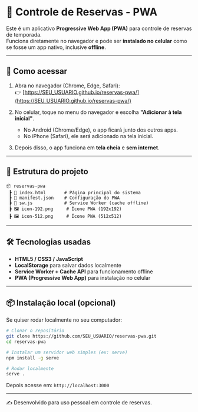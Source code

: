 # 📱 Controle de Reservas - PWA

Este é um aplicativo **Progressive Web App (PWA)** para controle de reservas de temporada.  
Funciona diretamente no navegador e pode ser **instalado no celular** como se fosse um app nativo, inclusive **offline**.

---

## 🚀 Como acessar

1. Abra no navegador (Chrome, Edge, Safari):  
   👉 [https://SEU_USUARIO.github.io/reservas-pwa/](https://SEU_USUARIO.github.io/reservas-pwa/)

2. No celular, toque no menu do navegador e escolha **"Adicionar à tela inicial"**.  
   - No Android (Chrome/Edge), o app ficará junto dos outros apps.  
   - No iPhone (Safari), ele será adicionado na tela inicial.  

3. Depois disso, o app funciona em **tela cheia** e **sem internet**.

---

## 📂 Estrutura do projeto

```
📦 reservas-pwa
 ┣ 📜 index.html       # Página principal do sistema
 ┣ 📜 manifest.json    # Configuração do PWA
 ┣ 📜 sw.js            # Service Worker (cache offline)
 ┣ 🖼️ icon-192.png     # Ícone PWA (192x192)
 ┣ 🖼️ icon-512.png     # Ícone PWA (512x512)
```

---

## 🛠️ Tecnologias usadas
- **HTML5 / CSS3 / JavaScript**
- **LocalStorage** para salvar dados localmente
- **Service Worker + Cache API** para funcionamento offline
- **PWA (Progressive Web App)** para instalação no celular

---

## 📦 Instalação local (opcional)
Se quiser rodar localmente no seu computador:

```bash
# Clonar o repositório
git clone https://github.com/SEU_USUARIO/reservas-pwa.git
cd reservas-pwa

# Instalar um servidor web simples (ex: serve)
npm install -g serve

# Rodar localmente
serve .
```

Depois acesse em: `http://localhost:3000`

---

✍️ Desenvolvido para uso pessoal em controle de reservas.
